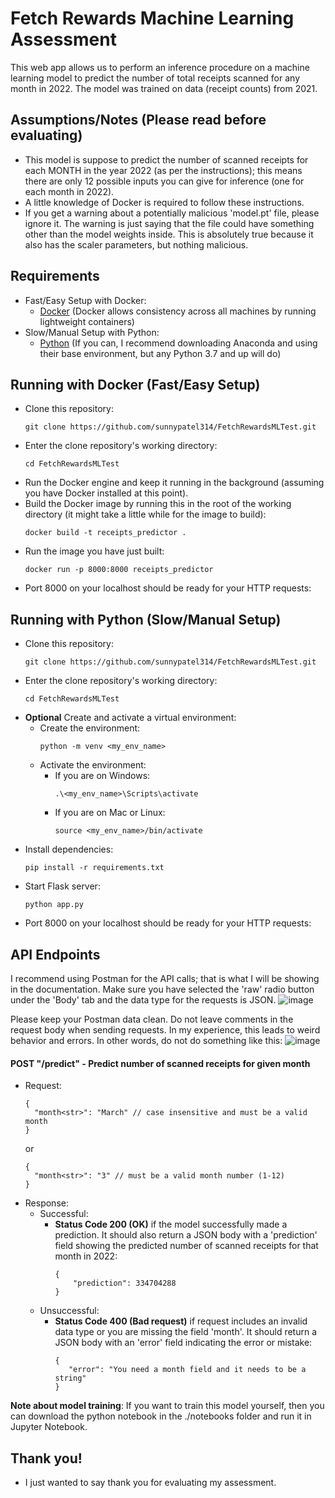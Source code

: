 # Fetch Rewards Machine Learning Assessment

This web app allows us to perform an inference procedure on a machine learning model to predict the number of total receipts scanned for any month in 2022. The model was trained on data (receipt counts) from 2021. 

## Assumptions/Notes (Please read before evaluating)
- This model is suppose to predict the number of scanned receipts for each MONTH in the year 2022 (as per the instructions); this means there are only 12 possible inputs you can give for inference (one for each month in 2022).
- A little knowledge of Docker is required to follow these instructions.
- If you get a warning about a potentially malicious 'model.pt' file, please ignore it. The warning is just saying that the file could have something other than the model weights inside. This is absolutely true because it also has the scaler parameters, but nothing malicious.

## Requirements
- Fast/Easy Setup with Docker:
    - [Docker](https://www.docker.com/products/docker-desktop/) (Docker allows consistency across all machines by running lightweight containers)
- Slow/Manual Setup with Python:
    - [Python](https://www.python.org/downloads/) (If you can, I recommend downloading Anaconda and using their base environment, but any Python 3.7 and up will do)

## Running with Docker (Fast/Easy Setup)
- Clone this repository:
  ```
  git clone https://github.com/sunnypatel314/FetchRewardsMLTest.git
  ```
- Enter the clone repository's working directory:
  ```
  cd FetchRewardsMLTest
  ```
- Run the Docker engine and keep it running in the background (assuming you have Docker installed at this point).
- Build the Docker image by running this in the root of the working directory (it might take a little while for the image to build):
  ```
  docker build -t receipts_predictor .
  ```
- Run the image you have just built:
  ```
  docker run -p 8000:8000 receipts_predictor
  ```
- Port 8000 on your localhost should be ready for your HTTP requests:

## Running with Python (Slow/Manual Setup)
- Clone this repository:
  ```
  git clone https://github.com/sunnypatel314/FetchRewardsMLTest.git
  ```
- Enter the clone repository's working directory:
  ```
  cd FetchRewardsMLTest
  ```
- **Optional** Create and activate a virtual environment:
    - Create the environment:
        ```
        python -m venv <my_env_name>
        ```
    - Activate the environment:
        - If you are on Windows:
            ```
            .\<my_env_name>\Scripts\activate
            ```
        - If you are on Mac or Linux:
            ```
            source <my_env_name>/bin/activate
            ```
- Install dependencies:
  ```
  pip install -r requirements.txt
  ```
- Start Flask server:
  ```
  python app.py
  ```
- Port 8000 on your localhost should be ready for your HTTP requests:

## API Endpoints

I recommend using Postman for the API calls; that is what I will be showing in the documentation.
Make sure you have selected the 'raw' radio button under the 'Body' tab and the data type for the requests is JSON.
![image](https://github.com/user-attachments/assets/fe7b608d-6785-4ef0-828c-a0ecf04d7b6a)

Please keep your Postman data clean. Do not leave comments in the request body when sending requests. In my experience, this leads to weird behavior and errors.
In other words, do not do something like this:
![image](https://github.com/user-attachments/assets/abdccf7c-61ef-4c7c-a8b9-2f6b48e17551)


#### POST "/predict" - Predict number of scanned receipts for given month
- Request: 
  ```
  {
    "month<str>": "March" // case insensitive and must be a valid month
  }
  ```
  or
  ```
  {
    "month<str>": "3" // must be a valid month number (1-12)
  }
  ```
- Response:
   - Successful:
       - **Status Code 200 (OK)** if the model successfully made a prediction. It should also return a JSON body with a 'prediction' field showing the predicted number of scanned receipts for that month in 2022:
         ```
         {
             "prediction": 334704288
         }
         ```
   - Unsuccessful:
       - **Status Code 400 (Bad request)** if request includes an invalid data type or you are missing the field 'month'. It should return a JSON body with an 'error' field indicating the error or mistake:
         ```
         {
            "error": "You need a month field and it needs to be a string"
         }
         ```

**Note about model training**: 
If you want to train this model yourself, then you can download the python notebook in the ./notebooks folder and run it in Jupyter Notebook. 

## Thank you!
- I just wanted to say thank you for evaluating my assessment.
